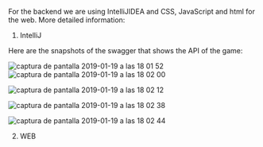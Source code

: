 For the backend we are using IntelliJIDEA and CSS, JavaScript and html for the web. More detailed information:

1. IntelliJ

Here are the snapshots of the swagger that shows the API of the game:

![captura de pantalla 2019-01-19 a las 18 01 52](https://user-images.githubusercontent.com/43316590/51429941-8a7ecc00-1c14-11e9-9b8f-f19c411172db.png)
![captura de pantalla 2019-01-19 a las 18 02 00](https://user-images.githubusercontent.com/43316590/51429952-98cce800-1c14-11e9-94b5-0a6b4e7504a7.png)

![captura de pantalla 2019-01-19 a las 18 02 12](https://user-images.githubusercontent.com/43316590/51429959-a5e9d700-1c14-11e9-8af0-c6104c785c80.png)

![captura de pantalla 2019-01-19 a las 18 02 38](https://user-images.githubusercontent.com/43316590/51429967-b306c600-1c14-11e9-8d79-85513afb0b2b.png)

![captura de pantalla 2019-01-19 a las 18 02 44](https://user-images.githubusercontent.com/43316590/51429975-bf8b1e80-1c14-11e9-9525-283df10aecf3.png)


2. WEB


